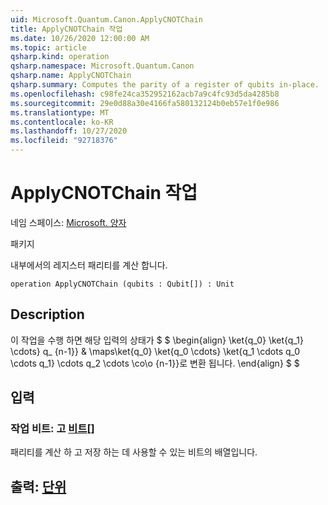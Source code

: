 ```yaml
---
uid: Microsoft.Quantum.Canon.ApplyCNOTChain
title: ApplyCNOTChain 작업
ms.date: 10/26/2020 12:00:00 AM
ms.topic: article
qsharp.kind: operation
qsharp.namespace: Microsoft.Quantum.Canon
qsharp.name: ApplyCNOTChain
qsharp.summary: Computes the parity of a register of qubits in-place.
ms.openlocfilehash: c98fe24ca352952162acb7a9c4fc93d5da4285b8
ms.sourcegitcommit: 29e0d88a30e4166fa580132124b0eb57e1f0e986
ms.translationtype: MT
ms.contentlocale: ko-KR
ms.lasthandoff: 10/27/2020
ms.locfileid: "92718376"
---
```

# <a name="applycnotchain-operation"></a>ApplyCNOTChain 작업

네임 스페이스: [Microsoft. 양자](xref:Microsoft.Quantum.Canon)

패키지 [](https://nuget.org/packages/)


내부에서의 레지스터 패리티를 계산 합니다.

```qsharp
operation ApplyCNOTChain (qubits : Qubit[]) : Unit
```


## <a name="description"></a>Description

이 작업을 수행 하면 해당 입력의 상태가 $ $ \begin{align} \ket{q_0} \ket{q_1} \cdots} q_ {n-1}} & \maps\ket{q_0} \ket{q_0 \cdots} \ket{q_1 \cdots q_0 \cdots q_1} \cdots q_2 \cdots \co\o {n-1}}로 변환 됩니다.
\end{align} $ $

## <a name="input"></a>입력

### <a name="qubits--qubit"></a>작업 비트: 고 [비트](xref:microsoft.quantum.lang-ref.qubit)[]

패리티를 계산 하 고 저장 하는 데 사용할 수 있는 비트의 배열입니다.



## <a name="output--unit"></a>출력: [단위](xref:microsoft.quantum.lang-ref.unit)

